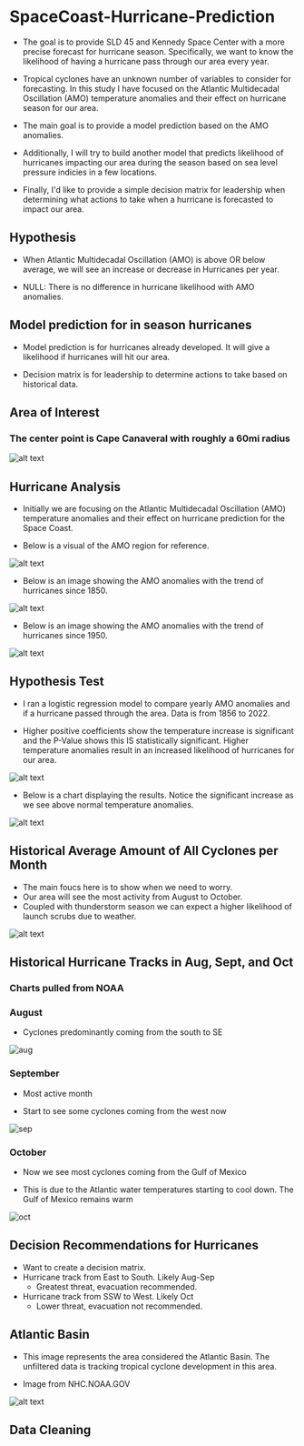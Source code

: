 # SpaceCoast-Hurricane-Prediction

- The goal is to provide SLD 45 and Kennedy Space Center with a more precise forecast for hurricane season. Specifically, we want to know the likelihood of having a hurricane pass through our area every year.

- Tropical cyclones have an unknown number of variables to consider for forecasting. In this study I have focused on the Atlantic Multidecadal Oscillation (AMO) temperature anomalies and their effect on hurricane season for our area.

- The main goal is to provide a model prediction based on the AMO anomalies.

- Additionally, I will try to build another model that predicts likelihood of hurricanes impacting our area during the season based on sea level pressure indicies in a few locations.

- Finally, I'd like to provide a simple decision matrix for leadership when determining what actions to take when a hurricane is forecasted to impact our area.

## Hypothesis

- When Atlantic Multidecadal Oscillation (AMO) is above OR below average, we will see an increase or decrease in Hurricanes per year.

- NULL: There is no difference in hurricane likelihood with AMO anomalies.

## Model prediction for in season hurricanes

- Model prediction is for hurricanes already developed. It will give a likelihood if hurricanes will hit our area.

- Decision matrix is for leadership to determine actions to take based on historical data.

## Area of Interest

### The center point is Cape Canaveral with roughly a 60mi radius

![alt text](Images/Area_pic.png)

## Hurricane Analysis

- Initially we are focusing on the Atlantic Multidecadal Oscillation (AMO) temperature anomalies and their effect on hurricane prediction for the Space Coast.

- Below is a visual of the AMO region for reference.

![alt text](Images/AMO_image.png)

- Below is an image showing the AMO anomalies with the trend of hurricanes since 1850.

![alt text](Images/1850to2022_hurricanes.png)

- Below is an image showing the AMO anomalies with the trend of hurricanes since 1950.

![alt text](Images/Hurricane_trends.png)

## Hypothesis Test

- I ran a logistic regression model to compare yearly AMO anomalies and if a hurricane passed through the area. Data is from 1856 to 2022.

- Higher positive coefficients show the temperature increase is significant and the P-Value shows this IS statistically significant. Higher temperature anomalies result in an increased likelihood of hurricanes for our area.

![alt text](Images/LRR_results.png)

- Below is a chart displaying the results. Notice the significant increase as we see above normal temperature anomalies.

![alt text](Images/logistic_reg_chart.png)

## Historical Average Amount of All Cyclones per Month

- The main foucs here is to show when we need to worry.
- Our area will see the most activity from August to October.
- Coupled with thunderstorm season we can expect a higher likelihood of launch scrubs due to weather.

![alt text](Images/monthly_avg.png)

## Historical Hurricane Tracks in Aug, Sept, and Oct

### Charts pulled from NOAA

### August

- Cyclones predominantly coming from the south to SE

![aug](Images/off_coast_aug.png)

### September

- Most active month

- Start to see some cyclones coming from the west now

![sep](Images/off_coast_sep.png)

### October

- Now we see most cyclones coming from the Gulf of Mexico

- This is due to the Atlantic water temperatures starting to cool down. The Gulf of Mexico remains warm

![oct](Images/off_coast_oct.png)

## Decision Recommendations for Hurricanes

- Want to create a decision matrix.
- Hurricane track from East to South. Likely Aug-Sep
  - Greatest threat, evacuation recommended.
- Hurricane track from SSW to West. Likely Oct
  - Lower threat, evacuation not recommended.

## Atlantic Basin

- This image represents the area considered the Atlantic Basin. The unfiltered data is tracking tropical cyclone development in this area.

- Image from NHC.NOAA.GOV

![alt text](Images/Atlantic_Basin.png)

## Data Cleaning
